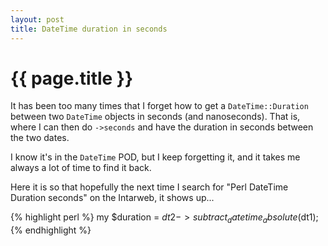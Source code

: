 ```yaml
---
layout: post
title: DateTime duration in seconds
---
```


# {{ page.title }}

It has been too many times that I forget how to get a `DateTime::Duration`
between two `DateTime` objects in seconds (and nanoseconds). That is, where I
can then do `->seconds` and have the duration in seconds between the two dates.

I know it's in the `DateTime` POD, but I keep forgetting it, and it takes me
always a lot of time to find it back.

Here it is so that hopefully the next time I search for "Perl DateTime Duration
seconds" on the Intarweb, it shows up...

{% highlight perl %}
my $duration = $dt2->subtract_datetime_absolute($dt1);
{% endhighlight %}

